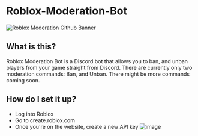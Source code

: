# Roblox-Moderation-Bot
![Roblox Moderation Github Banner](https://user-images.githubusercontent.com/79947006/169513838-b7fb8aaa-fb28-4962-8e73-463904b1e771.png)
## What is this?
Roblox Moderation Bot is a Discord bot that allows you to ban, and unban players from your game straight from Discord. There are currently only two moderation commands: Ban, and Unban. There might be more commands coming soon.

## How do I set it up?
- Log into Roblox
- Go to create.roblox.com
- Once you're on the website, create a new API key
![image](https://user-images.githubusercontent.com/79947006/169512434-f0dfc66e-2acf-4747-9832-015497aedb1f.png)
